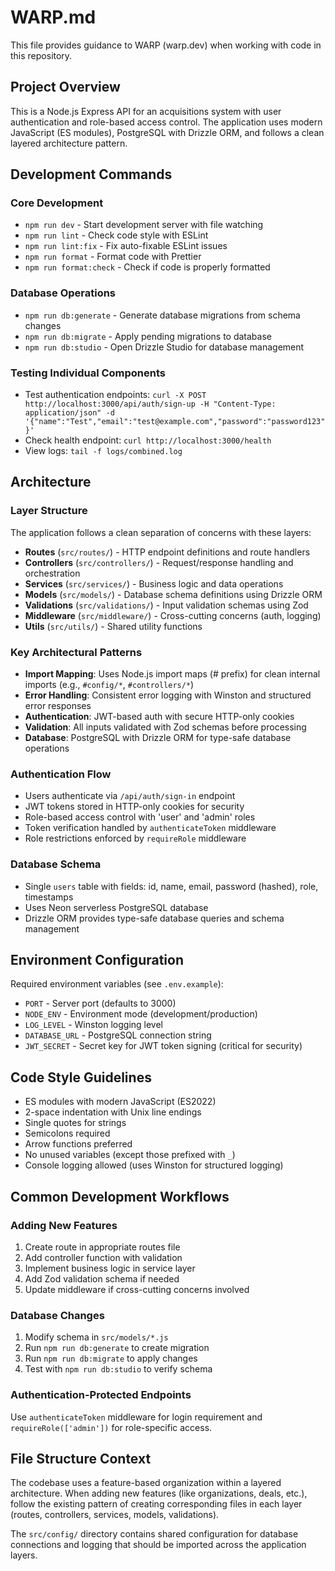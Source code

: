 # WARP.md

This file provides guidance to WARP (warp.dev) when working with code in this repository.

## Project Overview

This is a Node.js Express API for an acquisitions system with user authentication and role-based access control. The application uses modern JavaScript (ES modules), PostgreSQL with Drizzle ORM, and follows a clean layered architecture pattern.

## Development Commands

### Core Development
- `npm run dev` - Start development server with file watching
- `npm run lint` - Check code style with ESLint
- `npm run lint:fix` - Fix auto-fixable ESLint issues
- `npm run format` - Format code with Prettier
- `npm run format:check` - Check if code is properly formatted

### Database Operations
- `npm run db:generate` - Generate database migrations from schema changes
- `npm run db:migrate` - Apply pending migrations to database
- `npm run db:studio` - Open Drizzle Studio for database management

### Testing Individual Components
- Test authentication endpoints: `curl -X POST http://localhost:3000/api/auth/sign-up -H "Content-Type: application/json" -d '{"name":"Test","email":"test@example.com","password":"password123"}'`
- Check health endpoint: `curl http://localhost:3000/health`
- View logs: `tail -f logs/combined.log`

## Architecture

### Layer Structure
The application follows a clean separation of concerns with these layers:
- **Routes** (`src/routes/`) - HTTP endpoint definitions and route handlers
- **Controllers** (`src/controllers/`) - Request/response handling and orchestration
- **Services** (`src/services/`) - Business logic and data operations
- **Models** (`src/models/`) - Database schema definitions using Drizzle ORM
- **Validations** (`src/validations/`) - Input validation schemas using Zod
- **Middleware** (`src/middleware/`) - Cross-cutting concerns (auth, logging)
- **Utils** (`src/utils/`) - Shared utility functions

### Key Architectural Patterns
- **Import Mapping**: Uses Node.js import maps (# prefix) for clean internal imports (e.g., `#config/*`, `#controllers/*`)
- **Error Handling**: Consistent error logging with Winston and structured error responses
- **Authentication**: JWT-based auth with secure HTTP-only cookies
- **Validation**: All inputs validated with Zod schemas before processing
- **Database**: PostgreSQL with Drizzle ORM for type-safe database operations

### Authentication Flow
- Users authenticate via `/api/auth/sign-in` endpoint
- JWT tokens stored in HTTP-only cookies for security
- Role-based access control with 'user' and 'admin' roles
- Token verification handled by `authenticateToken` middleware
- Role restrictions enforced by `requireRole` middleware

### Database Schema
- Single `users` table with fields: id, name, email, password (hashed), role, timestamps
- Uses Neon serverless PostgreSQL database
- Drizzle ORM provides type-safe database queries and schema management

## Environment Configuration

Required environment variables (see `.env.example`):
- `PORT` - Server port (defaults to 3000)
- `NODE_ENV` - Environment mode (development/production)
- `LOG_LEVEL` - Winston logging level
- `DATABASE_URL` - PostgreSQL connection string
- `JWT_SECRET` - Secret key for JWT token signing (critical for security)

## Code Style Guidelines

- ES modules with modern JavaScript (ES2022)
- 2-space indentation with Unix line endings
- Single quotes for strings
- Semicolons required
- Arrow functions preferred
- No unused variables (except those prefixed with `_`)
- Console logging allowed (uses Winston for structured logging)

## Common Development Workflows

### Adding New Features
1. Create route in appropriate routes file
2. Add controller function with validation
3. Implement business logic in service layer
4. Add Zod validation schema if needed
5. Update middleware if cross-cutting concerns involved

### Database Changes
1. Modify schema in `src/models/*.js`
2. Run `npm run db:generate` to create migration
3. Run `npm run db:migrate` to apply changes
4. Test with `npm run db:studio` to verify schema

### Authentication-Protected Endpoints
Use `authenticateToken` middleware for login requirement and `requireRole(['admin'])` for role-specific access.

## File Structure Context

The codebase uses a feature-based organization within a layered architecture. When adding new features (like organizations, deals, etc.), follow the existing pattern of creating corresponding files in each layer (routes, controllers, services, models, validations).

The `src/config/` directory contains shared configuration for database connections and logging that should be imported across the application layers.